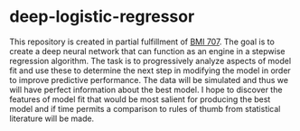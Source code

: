 # deep-logistic-regressor
This repository is created in partial fulfillment of [BMI 707](https://hms-dbmi.github.io/BMI_707/). The goal is to create a deep neural network that can function as an engine in a stepwise regression algorithm. The task is to progressively analyze aspects of model fit and use these to determine the next step in modifying the model in order to improve predictive performance. The data will be simulated and thus we will have perfect information about the best model. I hope to discover the features of model fit that would be most salient for producing the best model and if time permits a comparison to rules of thumb from statistical literature will be made.
